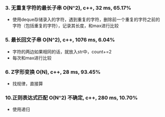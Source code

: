 ### 3. 无重复字符的最长子串 O(N^2), c++, 32 ms, 65.17%
* 使用deque存储录入的字符，遇到重复的字符，删除前一个重复的字符之前的字符（包括重复的字符），记录其长度，和max进行比较
### 5. 最长回文子串 O(N^2), c++, 1076 ms, 6.04%
* 字符的两边如果相同的话，就放入str中，count+=2
* 每次和max进行比较
### 6. Z字形变换 O(N), c++, 28 ms, 93.45%
* 找规律，直接算
### 10.正则表达式匹配 O(N^2) 不确定, c++, 280 ms, 10.70%
* 使用递归